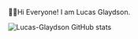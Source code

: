 👨‍💻Hi Everyone! I am Lucas Glaydson.

![Lucas-Glaydson GitHub stats](https://github-readme-stats.vercel.app/api?username=Lucas-Glaydson&show_icons=true&theme=radical&count_private=true)

